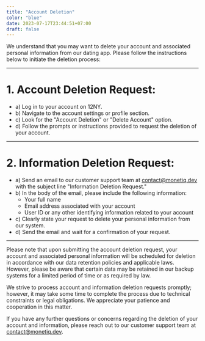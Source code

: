 ```yaml
---
title: "Account Deletion"
color: "blue"
date: 2023-07-17T23:44:51+07:00
draft: false
---
```


We understand that you may want to delete your account and associated personal information from our dating app. Please follow the instructions below to initiate the deletion process:

---

# 1. Account Deletion Request:

  - a) Log in to your account on 12NY.
  - b) Navigate to the account settings or profile section.
  - c) Look for the "Account Deletion" or "Delete Account" option.
  - d) Follow the prompts or instructions provided to request the deletion of your account.

---

# 2. Information Deletion Request:

  - a) Send an email to our customer support team at [contact@monetiq.dev](mailto:contact@monetiq.dev) with the subject line "Information Deletion Request."
  - b) In the body of the email, please include the following information:
      - Your full name
      - Email address associated with your account
      - User ID or any other identifying information related to your account
  - c) Clearly state your request to delete your personal information from our system.
  - d) Send the email and wait for a confirmation of your request.

---

Please note that upon submitting the account deletion request, your account and associated personal information will be scheduled for deletion in accordance with our data retention policies and applicable laws. However, please be aware that certain data may be retained in our backup systems for a limited period of time or as required by law.

We strive to process account and information deletion requests promptly; however, it may take some time to complete the process due to technical constraints or legal obligations. We appreciate your patience and cooperation in this matter.

If you have any further questions or concerns regarding the deletion of your account and information, please reach out to our customer support team at [contact@monetiq.dev](mailto:contact@monetiq.dev).